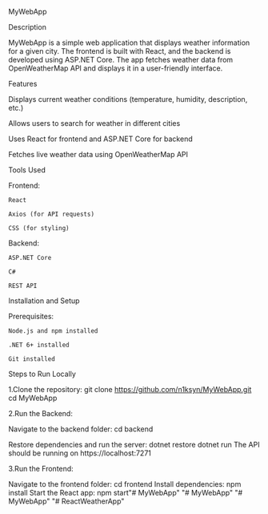 MyWebApp

Description

MyWebApp is a simple web application that displays weather information for a given city. The frontend is built with React, and the backend is developed using ASP.NET Core. The app fetches weather data from OpenWeatherMap API and displays it in a user-friendly interface.

Features

Displays current weather conditions (temperature, humidity, description, etc.)

Allows users to search for weather in different cities

Uses React for frontend and ASP.NET Core for backend

Fetches live weather data using OpenWeatherMap API

Tools Used

Frontend:

    React

    Axios (for API requests)

    CSS (for styling)

Backend:

    ASP.NET Core

    C#

    REST API

Installation and Setup

Prerequisites:

    Node.js and npm installed

    .NET 6+ installed

    Git installed

Steps to Run Locally

1.Clone the repository: git clone https://github.com/n1ksyn/MyWebApp.git
cd MyWebApp

2.Run the Backend:

Navigate to the backend folder: 
    cd backend

Restore dependencies and run the server:
    dotnet restore
    dotnet run
The API should be running on https://localhost:7271

3.Run the Frontend:

Navigate to the frontend folder:
    cd frontend
Install dependencies:
    npm install
Start the React app:
    npm start"# MyWebApp" 
"# MyWebApp" 
"# MyWebApp" 
"# ReactWeatherApp" 
